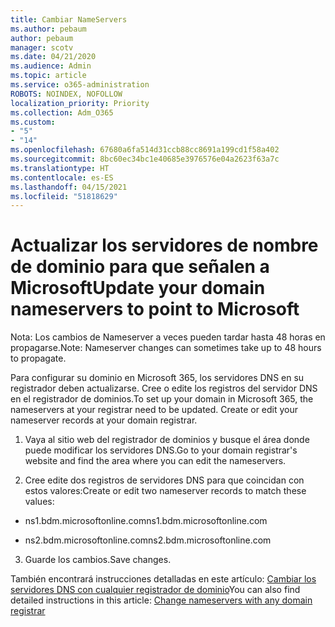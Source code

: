 ```yaml
---
title: Cambiar NameServers
ms.author: pebaum
author: pebaum
manager: scotv
ms.date: 04/21/2020
ms.audience: Admin
ms.topic: article
ms.service: o365-administration
ROBOTS: NOINDEX, NOFOLLOW
localization_priority: Priority
ms.collection: Adm_O365
ms.custom:
- "5"
- "14"
ms.openlocfilehash: 67680a6fa514d31ccb88cc8691a199cd1f58a402
ms.sourcegitcommit: 8bc60ec34bc1e40685e3976576e04a2623f63a7c
ms.translationtype: HT
ms.contentlocale: es-ES
ms.lasthandoff: 04/15/2021
ms.locfileid: "51818629"
---
```

# <a name="update-your-domain-nameservers-to-point-to-microsoft"></a><span data-ttu-id="57e2a-102">Actualizar los servidores de nombre de dominio para que señalen a Microsoft</span><span class="sxs-lookup"><span data-stu-id="57e2a-102">Update your domain nameservers to point to Microsoft</span></span>

<span data-ttu-id="57e2a-103">Nota: Los cambios de Nameserver a veces pueden tardar hasta 48 horas en propagarse.</span><span class="sxs-lookup"><span data-stu-id="57e2a-103">Note: Nameserver changes can sometimes take up to 48 hours to propagate.</span></span>
  
<span data-ttu-id="57e2a-p101">Para configurar su dominio en Microsoft 365, los servidores DNS en su registrador deben actualizarse. Cree o edite los registros del servidor DNS en el registrador de dominios.</span><span class="sxs-lookup"><span data-stu-id="57e2a-p101">To set up your domain in Microsoft 365, the nameservers at your registrar need to be updated. Create or edit your nameserver records at your domain registrar.</span></span>
  
1. <span data-ttu-id="57e2a-106">Vaya al sitio web del registrador de dominios y busque el área donde puede modificar los servidores DNS.</span><span class="sxs-lookup"><span data-stu-id="57e2a-106">Go to your domain registrar's website and find the area where you can edit the nameservers.</span></span>
  
2. <span data-ttu-id="57e2a-107">Cree edite dos registros de servidores DNS para que coincidan con estos valores:</span><span class="sxs-lookup"><span data-stu-id="57e2a-107">Create or edit two nameserver records to match these values:</span></span>

  - <span data-ttu-id="57e2a-108">ns1.bdm.microsoftonline.com</span><span class="sxs-lookup"><span data-stu-id="57e2a-108">ns1.bdm.microsoftonline.com</span></span>

  - <span data-ttu-id="57e2a-109">ns2.bdm.microsoftonline.com</span><span class="sxs-lookup"><span data-stu-id="57e2a-109">ns2.bdm.microsoftonline.com</span></span>

3. <span data-ttu-id="57e2a-110">Guarde los cambios.</span><span class="sxs-lookup"><span data-stu-id="57e2a-110">Save changes.</span></span>

<span data-ttu-id="57e2a-111">También encontrará instrucciones detalladas en este artículo: [Cambiar los servidores DNS con cualquier registrador de dominio](https://docs.microsoft.com/microsoft-365/admin/get-help-with-domains/change-nameservers-at-any-domain-registrar)</span><span class="sxs-lookup"><span data-stu-id="57e2a-111">You can also find detailed instructions in this article: [Change nameservers with any domain registrar](https://docs.microsoft.com/microsoft-365/admin/get-help-with-domains/change-nameservers-at-any-domain-registrar)</span></span>
  